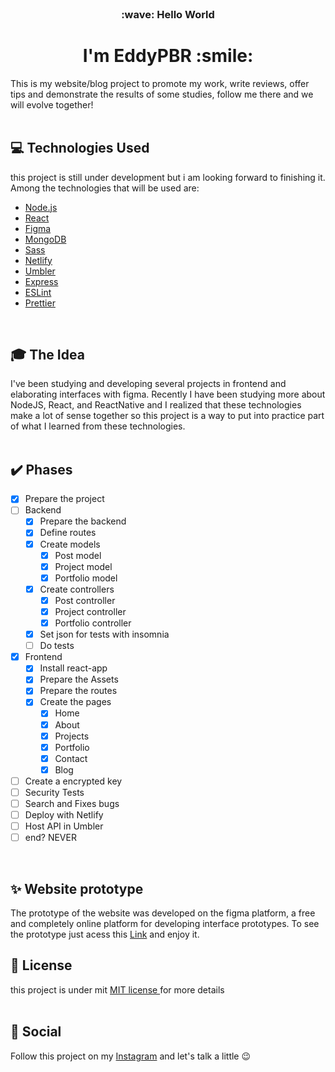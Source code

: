 <br />
<h3 align="center">:wave: Hello World</p>
<h1 align="center"> I'm EddyPBR :smile:</h1>

This is my website/blog project to promote my work, write reviews, offer tips and demonstrate the results of some studies, follow me there and we will evolve together!
<br />
<br />

## :computer: Technologies Used

this project is still under development but i am looking forward to finishing it. Among the technologies that will be used are:

- [Node.js](https://nodejs.org/en/)
- [React](https://reactjs.org/)
- [Figma](https://www.figma.com/)
- [MongoDB](https://www.mongodb.com/)
- [Sass](https://sass-lang.com/)
- [Netlify](https://www.netlify.com/)
- [Umbler](https://www.umbler.com/br)
- [Express](https://expressjs.com/pt-br/)
- [ESLint](https://eslint.org/)
- [Prettier](https://prettier.io/)
<br />
 
## :mortar_board: The Idea

I've been studying and developing several projects in frontend and elaborating interfaces with figma. Recently I have been studying more about NodeJS, React, and ReactNative and I realized that these technologies make a lot of sense together so this project is a way to put into practice part of what I learned from these technologies.
<br />
<br />

## :heavy_check_mark: Phases

 + [x] Prepare the project
 + [ ] Backend
     + [x] Prepare the backend
     + [x] Define routes
     + [x] Create models
       + [x] Post model
       + [x] Project model
       + [x] Portfolio model
   + [x] Create controllers
     + [x] Post controller
     + [x] Project controller
     + [x] Portfolio controller
   + [x] Set json for tests with insomnia
   + [ ] Do tests
 + [x] Frontend
   + [x] Install react-app
   + [x] Prepare the Assets
   + [x] Prepare the routes
   + [x] Create the pages
     + [x] Home
     + [x] About
     + [x] Projects
     + [x] Portfolio
     + [x] Contact
     + [x] Blog
 + [ ] Create a encrypted key
 + [ ] Security Tests
 + [ ] Search and Fixes bugs
 + [ ] Deploy with Netlify
 + [ ] Host API in Umbler
 + [ ] end? NEVER
<br />

## :sparkles: Website prototype
The prototype of the website was developed on the figma platform, a free and completely online platform for developing interface prototypes. To see the prototype
just acess this [Link](https://www.figma.com/file/YpMHp1U1DoivFJGnDYLosE/EddyPBR?node-id=150%3A2) and enjoy it.
<br />

## :memo: License

this project is under mit [MIT license ](LICENSE) for more details
<br />
<br />

## :wave: Social

Follow this project on my [Instagram](https://www.instagram.com/edvaldo_junior_dev/) and let's talk a little :wink:
